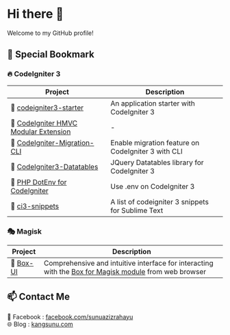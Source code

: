 # Hi there 👋
Welcome to my GitHub profile!

## 📌 Special Bookmark

### 🔥 CodeIgniter 3
| Project | Description |
|-------------|------------------|
| 📌 [codeigniter3-starter](https://github.com/sunuazizrahayu/codeigniter3-starter) | An application starter with CodeIgniter 3 |
| 📌 [CodeIgniter HMVC Modular Extension](https://github.com/sunuazizrahayu/CodeIgniter-HMVC-Modular-Extension) | - |
| 📌 [CodeIgniter-Migration-CLI](https://github.com/sunuazizrahayu/CodeIgniter-Migration-CLI) | Enable migration feature on CodeIgniter 3 with CLI |
| 📌 [CodeIgniter3-Datatables](https://github.com/sunuazizrahayu/CodeIgniter3-Datatables) | JQuery Datatables library for CodeIgniter 3 |
| 📌 [PHP DotEnv for CodeIgniter](https://github.com/sunuazizrahayu/phpdotenv-for-codeigniter) | Use .env on CodeIgniter 3 |
| 📌 [ci3-snippets](https://github.com/sunuazizrahayu/ci3-snippets) | A list of codeigniter 3 snippets for Sublime Text |


### 🎭 Magisk
| Project | Description |
|-------------|------------------|
| 📌 [Box-UI](https://github.com/sunuazizrahayu/box-ui) | Comprehensive and intuitive interface for interacting with the [Box for Magisk module](https://github.com/taamarin/box_for_magisk) from web browser |


## 📫 Contact Me
📘 Facebook   : [facebook.com/sunuazizrahayu](https://facebook.com/sunuazizrahayu)  
🌐 Blog       : [kangsunu.com](https://kangsunu.com)
